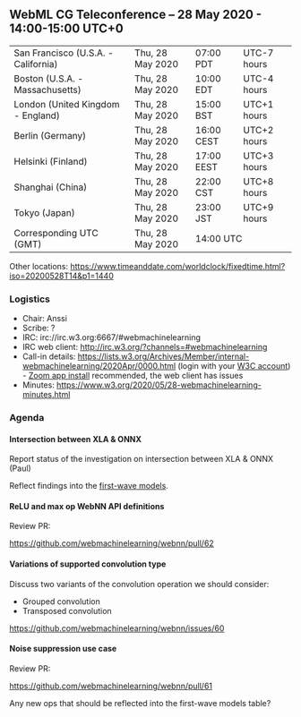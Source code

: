 ## WebML CG Teleconference – 28 May 2020 - 14:00-15:00 UTC+0

<table>
<tr><td> San Francisco (U.S.A. - California) <td> Thu, 28 May 2020 <td> 07:00 PDT <td> UTC-7 hours
<tr><td> Boston (U.S.A. - Massachusetts) <td> Thu, 28 May 2020 <td> 10:00 EDT <td> UTC-4 hours
<tr><td> London (United Kingdom - England) <td> Thu, 28 May 2020 <td> 15:00 BST <td> UTC+1 hours
<tr><td> Berlin (Germany) <td> Thu, 28 May 2020 <td> 16:00 CEST <td> UTC+2 hours
<tr><td> Helsinki (Finland) <td> Thu, 28 May 2020 <td> 17:00 EEST <td> UTC+3 hours
<tr><td> Shanghai (China) <td> Thu, 28 May 2020 <td> 22:00 CST <td> UTC+8 hours
<tr><td> Tokyo (Japan) <td> Thu, 28 May 2020 <td> 23:00 JST <td> UTC+9 hours
<tr><td> Corresponding UTC (GMT) <td> Thu, 28 May 2020 <td colspan=2> 14:00 UTC
</table>

Other locations: https://www.timeanddate.com/worldclock/fixedtime.html?iso=20200528T14&p1=1440

### Logistics

* Chair: Anssi
* Scribe: ?
* IRC: irc://irc.w3.org:6667/#webmachinelearning
* IRC web client: http://irc.w3.org/?channels=#webmachinelearning
* Call-in details: https://lists.w3.org/Archives/Member/internal-webmachinelearning/2020Apr/0000.html (login with your [W3C account](https://www.w3.org/Help/Account/)) - [Zoom app install](https://zoom.us/download) recommended, the web client has issues
* Minutes: https://www.w3.org/2020/05/28-webmachinelearning-minutes.html

### Agenda

#### Intersection between XLA & ONNX

Report status of the investigation on intersection between XLA & ONNX (Paul)

Reflect findings into the [first-wave models](https://github.com/webmachinelearning/webnn/blob/master/op_compatibility/first_wave_models.md).

#### ReLU and max op WebNN API definitions

Review PR:

https://github.com/webmachinelearning/webnn/pull/62

#### Variations of supported convolution type

Discuss two variants of the convolution operation we should consider:
- Grouped convolution
- Transposed convolution

https://github.com/webmachinelearning/webnn/issues/60

#### Noise suppression use case 

Review PR:

https://github.com/webmachinelearning/webnn/pull/61

Any new ops that should be reflected into the first-wave models table?
